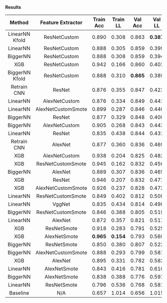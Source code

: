 **Results**

| Method         | Feature Extractor  | Train Acc | Train LL  |  Val Acc  |   Val LL  |  Test Acc | Test Loss |
| :------------: | :----------------: | :-------: | :-------: | :-------: | :-------: | :-------: | :-------: |
| LinearNN Kfold | ResNetCustom       |   0.890   |   0.308   |   0.863   | **0.387** |   0.845   | **0.399** |
| LinearNN       | ResNetCustom       |   0.888   |   0.305   |   0.859   |   0.399   |   0.851   |   0.400   |
| BiggerNN       | ResNetCustom       |   0.888   |   0.308   |   0.859   |   0.394   |   0.847   |   0.402   |
| XGB            | ResNetCustom       |   0.942   |   0.166   |   0.860   |   0.403   | **0.852** |   0.402   |
| BiggerNN Kfold | ResNetCustom       |   0.888   |   0.310   | **0.865** |   0.389   |   0.851   |   0.406   |
| Retrain CNN    | ResNet             |   0.876   |   0.355   |   0.847   |   0.423   |   0.839   |   0.432   |
| LinearNN       | AlexNetCustom      |   0.876   |   0.334   |   0.849   |   0.441   |   0.842   |   0.433   |
| LinearNN       | AlexNetCustomSmote |   0.899   |   0.287   |   0.846   |   0.440   |   0.842   |   0.435   |
| BiggerNN       | ResNet             |   0.877   |   0.329   |   0.848   |   0.400   |   0.831   |   0.437   |
| BiggerNN       | AlexNetCustom      |   0.905   |   0.268   |   0.843   |   0.443   |   0.836   |   0.441   |
| LinearNN       | ResNet             |   0.835   |   0.438   |   0.844   |   0.431   |   0.820   |   0.465   |
| Retrain CNN    | AlexNet            |   0.877   |   0.360   |   0.836   |   0.469   |   0.827   |   0.467   |
| XGB            | AlexNetCustom      |   0.938   |   0.204   |   0.825   |   0.482   |   0.829   |   0.471   |
| XGB            | ResNetCustomSmote  |   0.945   |   0.162   |   0.832   |   0.456   |   0.819   |   0.479   |
| BiggerNN       | AlexNet            |   0.889   |   0.307   |   0.836   |   0.465   |   0.823   |   0.484   |
| XGB            | ResNet             |   0.946   |   0.207   |   0.832   |   0.471   |   0.806   |   0.491   |
| XGB            | AlexNetCustomSmote |   0.926   |   0.237   |   0.828   |   0.472   |   0.814   |   0.492   |
| LinearNN       | ResNetCustomSmote  |   0.849   |   0.402   |   0.812   |   0.508   |   0.795   |   0.518   |
| LinearNN       | VggNet             |   0.835   |   0.434   |   0.814   |   0.498   |   0.795   |   0.525   |
| BiggerNN       | ResNetCustomSmote  |   0.846   |   0.388   |   0.805   |   0.519   |   0.795   |   0.529   |
| LinearNN       | AlexNet            |   0.872   |   0.357   |   0.821   |   0.517   |   0.793   |   0.552   |
| XGB            | ResNetSmote        |   0.918   |   0.283   |   0.791   |   0.525   |   0.778   |   0.557   |
| XGB            | AlexNetSmote       | **0.965** | **0.154** |   0.793   |   0.560   |   0.774   |   0.582   |
| BiggerNN       | ResNetSmote        |   0.850   |   0.380   |   0.807   |   0.522   |   0.793   |   0.582   |
| BiggerNN       | AlexNetCustomSmote |   0.888   |   0.293   |   0.799   |   0.587   |   0.800   |   0.591   |
| XGB            | AlexNet            |   0.895   |   0.331   |   0.782   |   0.582   |   0.757   |   0.605   |
| LinearNN       | AlexNetSmote       |   0.843   |   0.416   |   0.781   |   0.610   |   0.768   |   0.625   |
| BiggerNN       | AlexNetSmote       |   0.838   |   0.388   |   0.776   |   0.597   |   0.770   |   0.631   |
| LinearNN       | ResNetSmote        |   0.796   |   0.536   |   0.768   |   0.581   |   0.759   |   0.638   |
| Baseline       | N/A                |   0.657   |   1.014   |   0.656   |   1.015   |   0.660   |   1.005   |
